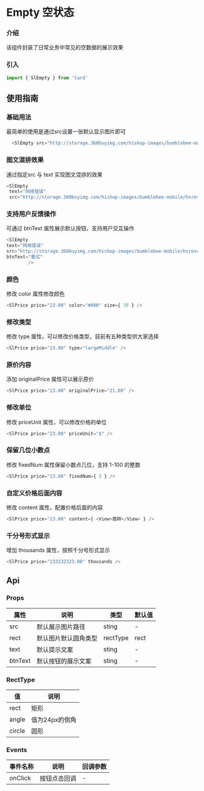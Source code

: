 # Empty 空状态
### 介绍
该组件封装了日常业务中常见的空数据的展示效果
### 引入
```js
import { SlEmpty } from 'tard'
```
## 使用指南
### 基础用法
最简单的使用是通过src设置一张默认显示图片即可
```js
  <SlEmpty src="http://storage.360buyimg.com/hishop-images/bumblebee-mobile/hsresult/no-wifi.png" />
```
### 图文混排效果
通过指定src 与 text 实现图文混排的效果
```js
<SlEmpty
 text="网络错误"
 src="http://storage.360buyimg.com/hishop-images/bumblebee-mobile/hsresult/no-wifi.png" />
```

### 支持用户反馈操作
可通过 btnText 属性展示默认按钮，支持用户交互操作
```js
<SlEmpty
text="网络错误"
src="http://storage.360buyimg.com/hishop-images/bumblebee-mobile/hsresult/no-wifi.png"
btnText="重试"
        />
```
### 颜色
修改 color 属性修改颜色
```js
<SlPrice price="23.00" color="#000" size={ 35 } />
```

### 修改类型
修改 type 属性，可以修改价格类型，目前有五种类型供大家选择
```js
<SlPrice price="23.00" type="largeMiddle" />
```

### 原价内容
添加 originalPrice 属性可以展示原价
```js
<SlPrice price="23.00" originalPrice="21.00" />
```

### 修改单位
修改 priceUnit 属性，可以修改价格的单位
```js
<SlPrice price="23.00" priceUnit="$" />
```

### 保留几位小数点
修改 fixedNum 属性保留小数点几位，支持 1-100 的整数
```js
<SlPrice price="23.00" fixedNum={ 2 } />
```

### 自定义价格后面内容
修改 content 属性，配置价格后面的内容
```js
<SlPrice price="23.00" content={ <View>商羚</View> } />
```
### 千分号形式显示
增加 thousands 属性，按照千分号形式显示
```js
<SlPrice price="233232323.00" thousands />
```

## Api
### Props
|  属性   | 说明  | 类型 | 默认值 |
|  ----  | ----  | ---- | ---- |
| src | 默认展示图片路径 | sting | - |
| rect | 默认图片默认圆角类型 | rectType | rect |
| text | 默认提示文案 | sting | - |
| btnText | 默认按钮的展示文案 | sting | - |

### RectType 
|  值   | 说明 |
|  ----  | ----  | 
|  rect  | 矩形 |
|  angle  | 值为24px的倒角 |
|  circle  | 圆形 |

### Events
|  事件名称   | 说明  | 回调参数 |
|  ----      | ---- |   ----  |
|  onClick  | 按钮点击回调 | - |
